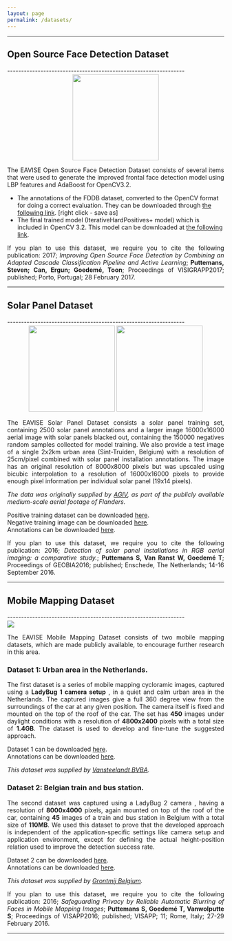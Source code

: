 ```yaml
---
layout: page
permalink: /datasets/
---
```


----------------------------------------------------------------
<h2>Open Source Face Detection Dataset</h2>
----------------------------------------------------------------

<div style="text-align: center">
<img src="http://eavise.be/OpenSourceFaceDetection/face_detection.png" height="200" />
</div>

<p style='text-align: justify;'>
The EAVISE Open Source Face Detection Dataset consists of several items that were used to generate the improved frontal face detection model using LBP features and AdaBoost for OpenCV3.2.
<ul>
<li>
The annotations of the FDDB dataset, converted to the OpenCV format for doing a correct evaluation. They can be downloaded through <a href="http://eavise.be/OpenSourceFaceDetection/annotationsFDDB.txt">the following link</a>. [right click - save as]
</li>
<li>
The final trained model (IterativeHardPositives+ model) which is included in OpenCV 3.2. This model can be downloaded at <a href="https://github.com/opencv/opencv/tree/master/data/lbpcascades">the following link</a>.
</li>
</ul>
</p>

<p style='text-align: justify;'>
If you plan to use this dataset, we require you to cite the following publication: 2017; <i>Improving Open Source Face Detection by Combining an Adapted Cascade Classification Pipeline and Active Learning</i>; <b>Puttemans, Steven; Can, Ergun; Goedem&#233;, Toon</b>; Proceedings of VISIGRAPP2017; published; Porto, Portugal; 28 February 2017. 
</p>

----------------------------------------------------------------
<h2>Solar Panel Dataset</h2>
----------------------------------------------------------------

<div style="text-align: center">
<img src="http://eavise.be/SolarPanelDataset/VJ.png" height="200" /> <img src="http://eavise.be/SolarPanelDataset/ACF.png" height="200" />
</div>

<p style='text-align: justify;'>
The EAVISE Solar Panel Dataset consists a solar panel training set, containing 2500 solar panel annotations and a larger image 16000x16000 aerial image with solar panels blacked out, containing the 150000 negatives random samples collected for model training. We also provide a test image of a single 2x2km urban area (Sint-Truiden, Belgium) with a resolution of 25cm/pixel combined with solar panel installation annotations. The image has an original resolution of 8000x8000 pixels but was upscaled using bicubic interpolation to a resolution of 16000x16000 pixels to provide enough pixel information per individual solar panel (19x14 pixels).
</p>

<p style='text-align: justify;'>
<i>The data was originally supplied by <a href="http://www.agiv.be/">AGIV</a>, as part of the publicly available medium-scale aerial footage of Flanders.</i>
</p>

<p style='text-align: justify;'>
Positive training dataset can be downloaded <a href="http://eavise.be/SolarPanelDataset/positives.zip">here</a>.<br>
Negative training image can be downloaded <a href="http://eavise.be/SolarPanelDataset/negative.zip">here</a>.<br>
Annotations can be downloaded <a href="http://eavise.be/SolarPanelDataset/ground_truth_positives.txt">here</a>.
</p>

<p style='text-align: justify;'>
If you plan to use this dataset, we require you to cite the following publication: 2016; <i>Detection of solar panel installations in RGB aerial imaging: a comparative study.</i>; <b>Puttemans S, Van Ranst W, Goedem&#233; T</b>; Proceedings of GEOBIA2016; published; Enschede, The Netherlands; 14-16 September 2016.
</p>


----------------------------------------------------------------
<h2>Mobile Mapping Dataset</h2>
----------------------------------------------------------------

<div>
<img src="http://eavise.be/MobileMappingDataset/sets.png" />
</div>

<p style='text-align: justify;'>
The EAVISE Mobile Mapping Dataset consists of two mobile mapping datasets, which are made publicly available, to encourage further research in this area.
</p>

<h3>Dataset 1: Urban area in the Netherlands.</h3>

<p style='text-align: justify;'>
The first dataset is a series of mobile mapping cycloramic images, captured using a <b>LadyBug 1 camera setup</b> , in a quiet and calm urban area in the Netherlands. The captured images give a full 360 degree view from the surroundings of the car at any given position. The camera itself is fixed and mounted on the top of the roof of the car. The set has <b>450</b> images under daylight conditions with a resolution of <b>4800x2400</b> pixels with a total size of <b>1.4GB</b>. The dataset is used to develop and fine-tune the suggested approach.
</p>

<p style='text-align: justify;'>
Dataset 1 can be downloaded <a href="http://eavise.be/MobileMappingDataset/dataset1.zip">here</a>.<br>
Annotations can be downloaded <a href="http://eavise.be/MobileMappingDataset/ground_truth_dataset1.txt">here</a>.
</p>

<p style='text-align: justify;'>
<i>This dataset was supplied by <a href="http://www.vansteelandt.be/">Vansteelandt BVBA</a>.</i>
</p>

<h3>Dataset 2: Belgian train and bus station.</h3>

<p style='text-align: justify;'>
The second dataset was captured using a </b> LadyBug 2 camera</b> , having a resolution of <b> 8000x4000</b>  pixels, again mounted on top of the roof of the car, containing <b>45</b> images of a train and bus station in Belgium with a total size of <b>110MB</b>. We used this dataset to prove that the developed approach is independent of the application-specific settings like camera setup and application environment, except for defining the actual height-position relation used to improve the detection success rate.
</p>

<p style='text-align: justify;'>
Dataset 2 can be downloaded <a href="http://eavise.be/MobileMappingDataset/dataset2.zip">here</a>.<br>
Annotations can be downloaded <a href="http://eavise.be/MobileMappingDataset/ground_truth_dataset2.txt">here</a>.
</p>

<p style='text-align: justify;'>
<i>This dataset was supplied by <a href="http://www.grontmij.be/EN/Pages/default.aspx">Grontmij Belgium</a>.</i>
</p>

<p style='text-align: justify;'>
If you plan to use this dataset, we require you to cite the following publication: 2016; <i>Safeguarding Privacy by Reliable Automatic Blurring of Faces in Mobile Mapping Images</i>; <b>Puttemans S, Goedem&#233; T, Vanwolputte S</b>; Proceedings of VISAPP2016; published; VISAPP; 11; Rome, Italy; 27-29 February 2016.
</p>

----------------------------------------------------------------
